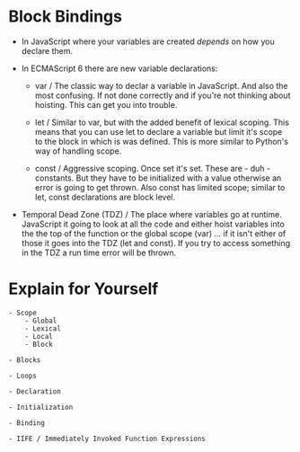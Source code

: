 
# Block Bindings

- In JavaScript where your variables are created *depends* on how you declare them. 

- In ECMAScript 6 there are new variable declarations:
    
    - var / The classic way to declar a variable in JavaScript. And also the most confusing. If not done correctly and if you're not thinking about hoisting. This can get you into trouble. 

    - let / Similar to var, but with the added benefit of lexical scoping. This means that you can use let to declare a variable but limit it's scope to the block in which is was defined. This is more similar to Python's way of handling scope. 
    
    - const / Aggressive scoping. Once set it's set. These are - duh - constants. But they have to be initialized with a value otherwise an error is going to get thrown. Also const has limited scope; similar to let, const declarations are block level. 

- Temporal Dead Zone (TDZ) / The place where variables go at runtime. JavaScript it going to look at all the code and either hoist variables into the the top of the function or the global scope (var) ... if it isn't either of those it goes into the TDZ (let and const). If you try to access something in the TDZ a run time error will be thrown. 

# Explain for Yourself

    - Scope
        - Global
        - Lexical
        - Local
        - Block

    - Blocks

    - Loops

    - Declaration
    
    - Initialization

    - Binding

    - IIFE / Immediately Invoked Function Expressions
